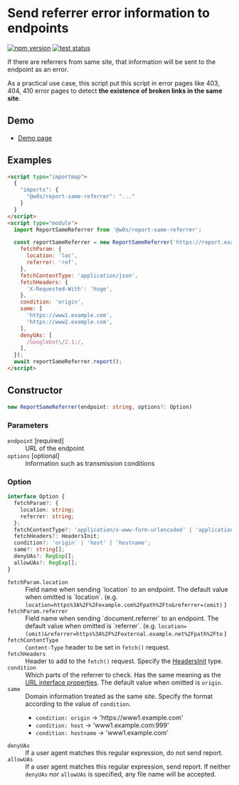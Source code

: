 # Send referrer error information to endpoints

[![npm version](https://badge.fury.io/js/%40w0s%2Freport-same-referrer.svg)](https://www.npmjs.com/package/@w0s/report-same-referrer)
[![test status](https://github.com/SaekiTominaga/frontend/actions/workflows/report-same-referrer-test.yml/badge.svg)](https://github.com/SaekiTominaga/frontend/actions/workflows/report-same-referrer-test.yml)

If there are referrers from same site, that information will be sent to the endpoint as an error.

As a practical use case, this script put this script in error pages like 403, 404, 410 error pages to detect **the existence of broken links in the same site**.

## Demo

- [Demo page](https://saekitominaga.github.io/frontend/packages/report-same-referrer/demo/)

## Examples

```HTML
<script type="importmap">
  {
    "imports": {
      "@w0s/report-same-referrer": "..."
    }
  }
</script>
<script type="module">
  import ReportSameReferrer from '@w0s/report-same-referrer';

  const reportSameReferrer = new ReportSameReferrer('https://report.example.com/referrer', {
    fetchParam: {
      location: 'loc',
      referrer: 'ref',
    },
    fetchContentType: 'application/json',
    fetchHeaders: {
      'X-Requested-With': 'hoge',
    },
    condition: 'origin',
    same: [
      'https://www1.example.com',
      'https://www2.example.com',
    ],
    denyUAs: [
      /Googlebot\/2.1;/,
    ],
  });
  await reportSameReferrer.report();
</script>
```

## Constructor

```TypeScript
new ReportSameReferrer(endpoint: string, options?: Option)
```

### Parameters

<dl>
<dt><code>endpoint</code> [required]</dt>
<dd>URL of the endpoint</dd>
<dt><code>options</code> [optional]</dt>
<dd>Information such as transmission conditions</dd>
</dl>

### Option

```TypeScript
interface Option {
  fetchParam?: {
    location: string;
    referrer: string;
  };
  fetchContentType?: 'application/x-www-form-urlencoded' | 'application/json';
  fetchHeaders?: HeadersInit;
  condition?: 'origin' | 'host' | 'hostname';
  same?: string[];
  denyUAs?: RegExp[];
  allowUAs?: RegExp[];
}
```

<dl>
<dt><code>fetchParam.location</code></dt>
<dd>Field name when sending `location` to an endpoint. The default value when omitted is `location`. (e.g. <code>location=https%3A%2F%2Fexample.com%2Fpath%2Fto&referrer=(omit)</code> )</dd>
<dt><code>fetchParam.referrer</code></dt>
<dd>Field name when sending `document.referrer` to an endpoint. The default value when omitted is `referrer`. (e.g. <code>location=(omit)&referrer=https%3A%2F%2Fexternal.example.net%2Fpath%2Fto</code> )</dd>
<dt><code>fetchContentType</code></dt>
<dd><code>Content-Type</code> header to be set in <code>fetch()</code> request.</dd>
<dt><code>fetchHeaders</code></dt>
<dd>Header to add to the <code>fetch()</code> request. Specify the <a href="https://fetch.spec.whatwg.org/#typedefdef-headersinit">HeadersInit</a> type.</dd>
<dt><code>condition</code></dt>
<dd>Which parts of the referrer to check. Has the same meaning as the <a href="https://developer.mozilla.org/en-US/docs/Web/API/URL#instance_properties">URL interface properties</a>. The default value when omitted is <code>origin</code>.</dd>
<dt><code>same</code></dt>
<dd>Domain information treated as the same site. Specify the format according to the value of <code>condition</code>.
<ul>
<li><code>condition: origin</code> → 'https://www1.example.com'</li>
<li><code>condition: host</code> → 'www1.example.com:999'</li>
<li><code>condition: hostname</code> → 'www1.example.com'</li>
</ul></dd>
<dt><code>denyUAs</code></dt>
<dd>If a user agent matches this regular expression, do not send report.</dd>
<dt><code>allowUAs</code></dt>
<dd>If a user agent matches this regular expression, send report. If neither <code>denyUAs</code> nor <code>allowUAs</code> is specified, any file name will be accepted.</dd>
</dl>
